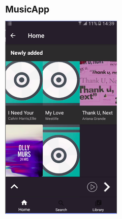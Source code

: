 # MusicApp
![screen shot 1](https://github.com/karleinstein/MusicApp/blob/master/ReadMeImage/music1.png)
